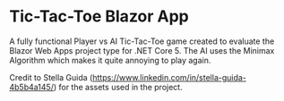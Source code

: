 # Tic-Tac-Toe Blazor App
 A fully functional Player vs AI Tic-Tac-Toe game created to evaluate the Blazor Web Apps project type for .NET Core 5. The AI uses the Minimax Algorithm which makes it quite annoying to play again. 
 
Credit to Stella Guida (https://www.linkedin.com/in/stella-guida-4b5b4a145/) for the assets used in the project.
